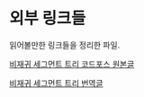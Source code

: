 # 외부 링크들

읽어볼만한 링크들을 정리한 파일.

[비재귀 세그먼트 트리 코드포스 원본글](https://codeforces.com/blog/entry/18051)

[비재귀 세그먼트 트리 번역글](https://velog.io/@statco19/segment-tree-non-recursive)
